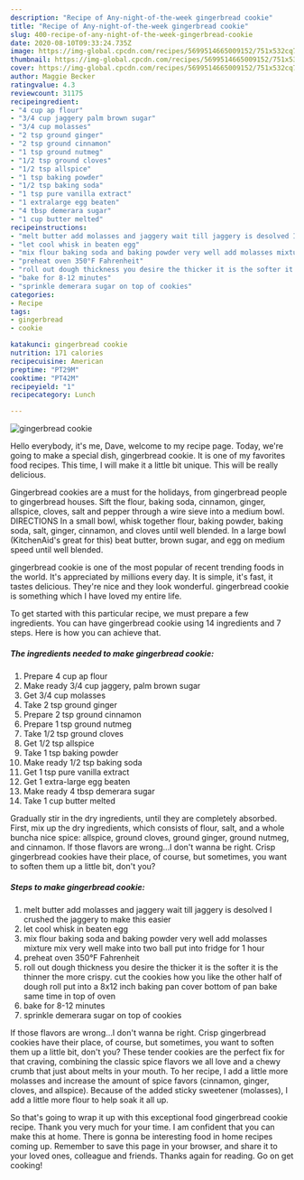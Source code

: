 ```yaml
---
description: "Recipe of Any-night-of-the-week gingerbread cookie"
title: "Recipe of Any-night-of-the-week gingerbread cookie"
slug: 400-recipe-of-any-night-of-the-week-gingerbread-cookie
date: 2020-08-10T09:33:24.735Z
image: https://img-global.cpcdn.com/recipes/5699514665009152/751x532cq70/gingerbread-cookie-recipe-main-photo.jpg
thumbnail: https://img-global.cpcdn.com/recipes/5699514665009152/751x532cq70/gingerbread-cookie-recipe-main-photo.jpg
cover: https://img-global.cpcdn.com/recipes/5699514665009152/751x532cq70/gingerbread-cookie-recipe-main-photo.jpg
author: Maggie Becker
ratingvalue: 4.3
reviewcount: 31175
recipeingredient:
- "4 cup ap flour"
- "3/4 cup jaggery palm brown sugar"
- "3/4 cup molasses"
- "2 tsp ground ginger"
- "2 tsp ground cinnamon"
- "1 tsp ground nutmeg"
- "1/2 tsp ground cloves"
- "1/2 tsp allspice"
- "1 tsp baking powder"
- "1/2 tsp baking soda"
- "1 tsp pure vanilla extract"
- "1 extralarge egg beaten"
- "4 tbsp demerara sugar"
- "1 cup butter melted"
recipeinstructions:
- "melt butter add molasses and jaggery wait till jaggery is desolved I crushed the jaggery to make this easier"
- "let cool whisk in beaten egg"
- "mix flour baking soda and baking powder very well add molasses mixture mix very well make into two ball put into fridge for 1 hour"
- "preheat oven 350°F Fahrenheit"
- "roll out dough thickness you desire the thicker it is the softer it is the thinner the more  crispy. cut the cookies how you like the other half of dough roll put into a  8x12 inch baking pan cover bottom of pan bake same time in top of oven"
- "bake for 8-12 minutes"
- "sprinkle demerara sugar on top of cookies"
categories:
- Recipe
tags:
- gingerbread
- cookie

katakunci: gingerbread cookie 
nutrition: 171 calories
recipecuisine: American
preptime: "PT29M"
cooktime: "PT42M"
recipeyield: "1"
recipecategory: Lunch

---
```



![gingerbread cookie](https://img-global.cpcdn.com/recipes/5699514665009152/751x532cq70/gingerbread-cookie-recipe-main-photo.jpg)

Hello everybody, it's me, Dave, welcome to my recipe page. Today, we're going to make a special dish, gingerbread cookie. It is one of my favorites food recipes. This time, I will make it a little bit unique. This will be really delicious.

Gingerbread cookies are a must for the holidays, from gingerbread people to gingerbread houses. Sift the flour, baking soda, cinnamon, ginger, allspice, cloves, salt and pepper through a wire sieve into a medium bowl. DIRECTIONS In a small bowl, whisk together flour, baking powder, baking soda, salt, ginger, cinnamon, and cloves until well blended. In a large bowl (KitchenAid&#39;s great for this) beat butter, brown sugar, and egg on medium speed until well blended.

gingerbread cookie is one of the most popular of recent trending foods in the world. It's appreciated by millions every day. It is simple, it's fast, it tastes delicious. They're nice and they look wonderful. gingerbread cookie is something which I have loved my entire life.


To get started with this particular recipe, we must prepare a few ingredients. You can have gingerbread cookie using 14 ingredients and 7 steps. Here is how you can achieve that.

<!--inarticleads1-->

##### The ingredients needed to make gingerbread cookie:

1. Prepare 4 cup ap flour
1. Make ready 3/4 cup jaggery, palm brown sugar
1. Get 3/4 cup molasses
1. Take 2 tsp ground ginger
1. Prepare 2 tsp ground cinnamon
1. Prepare 1 tsp ground nutmeg
1. Take 1/2 tsp ground cloves
1. Get 1/2 tsp allspice
1. Take 1 tsp baking powder
1. Make ready 1/2 tsp baking soda
1. Get 1 tsp pure vanilla extract
1. Get 1 extra-large egg beaten
1. Make ready 4 tbsp demerara sugar
1. Take 1 cup butter melted


Gradually stir in the dry ingredients, until they are completely absorbed. First, mix up the dry ingredients, which consists of flour, salt, and a whole buncha nice spice: allspice, ground cloves, ground ginger, ground nutmeg, and cinnamon. If those flavors are wrong…I don&#39;t wanna be right. Crisp gingerbread cookies have their place, of course, but sometimes, you want to soften them up a little bit, don&#39;t you? 

<!--inarticleads2-->

##### Steps to make gingerbread cookie:

1. melt butter add molasses and jaggery wait till jaggery is desolved I crushed the jaggery to make this easier
1. let cool whisk in beaten egg
1. mix flour baking soda and baking powder very well add molasses mixture mix very well make into two ball put into fridge for 1 hour
1. preheat oven 350°F Fahrenheit
1. roll out dough thickness you desire the thicker it is the softer it is the thinner the more  crispy. cut the cookies how you like the other half of dough roll put into a  8x12 inch baking pan cover bottom of pan bake same time in top of oven
1. bake for 8-12 minutes
1. sprinkle demerara sugar on top of cookies


If those flavors are wrong…I don&#39;t wanna be right. Crisp gingerbread cookies have their place, of course, but sometimes, you want to soften them up a little bit, don&#39;t you? These tender cookies are the perfect fix for that craving, combining the classic spice flavors we all love and a chewy crumb that just about melts in your mouth. To her recipe, I add a little more molasses and increase the amount of spice favors (cinnamon, ginger, cloves, and allspice). Because of the added sticky sweetener (molasses), I add a little more flour to help soak it all up. 

So that's going to wrap it up with this exceptional food gingerbread cookie recipe. Thank you very much for your time. I am confident that you can make this at home. There is gonna be interesting food in home recipes coming up. Remember to save this page in your browser, and share it to your loved ones, colleague and friends. Thanks again for reading. Go on get cooking!
